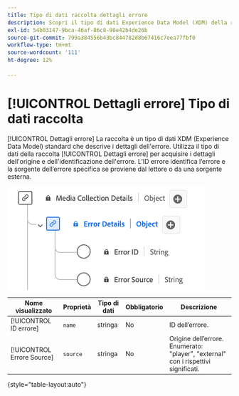 ```yaml
---
title: Tipo di dati raccolta dettagli errore
description: Scopri il tipo di dati Experience Data Model (XDM) della raccolta dei dettagli degli errori.
exl-id: 54b03147-9bca-46af-86c8-90e42b4de26b
source-git-commit: 799a384556b43bc844782d8b67416c7eea77fbf0
workflow-type: tm+mt
source-wordcount: '111'
ht-degree: 12%

---
```


# [!UICONTROL Dettagli errore] Tipo di dati raccolta

[!UICONTROL Dettagli errore] La raccolta è un tipo di dati XDM (Experience Data Model) standard che descrive i dettagli dell&#39;errore. Utilizza il tipo di dati della raccolta [!UICONTROL Dettagli errore] per acquisire i dettagli dell&#39;origine e dell&#39;identificazione dell&#39;errore. L’ID errore identifica l’errore e la sorgente dell’errore specifica se proviene dal lettore o da una sorgente esterna.

![Diagramma del tipo di dati Informazioni dettagli errore.](../images/data-types/error-details-collection.png)

| Nome visualizzato | Proprietà | Tipo di dati | Obbligatorio | Descrizione |
|----------------------------|--------------|-----------|----------|-----------------------------------------------|
| [!UICONTROL ID errore] | `name` | stringa | No | ID dell’errore. |
| [!UICONTROL Errore Source] | `source` | stringa | No | Origine dell’errore. Enumerato: &quot;player&quot;, &quot;external&quot; con i rispettivi significati. |

{style="table-layout:auto"}

